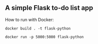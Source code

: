 A simple Flask to-do list app
---------------------------------------------------------------------------
How to run with Docker:
```
docker build . -t flask-python
```
```
docker run -p 5000:5000 flask-python
```